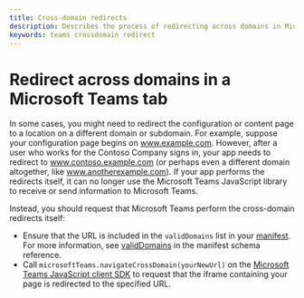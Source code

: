 ```yaml
---
title: Cross-domain redirects
description: Describes the process of redirecting across domains in Microsoft Teams
keywords: teams crossdomain redirect
---
```


# Redirect across domains in a Microsoft Teams tab

In some cases, you might need to redirect the configuration or content page to a location on a different domain or subdomain. For example, suppose your configuration page begins on www.example.com. However, after a user who works for the Contoso Company signs in, your app needs to redirect to www.contoso.example.com (or perhaps even a different domain altogether, like www.anotherexample.com). If your app performs the redirects itself, it can no longer use the Microsoft Teams JavaScript library to receive or send information to Microsoft Teams.

Instead, you should request that Microsoft Teams perform the cross-domain redirects itself:

* Ensure that the URL is included in the `validDomains` list in your [manifest](~/publishing/apps-package). For more information, see [validDomains](~/reference/schema/manifest-schema#validdomains) in the manifest schema reference.
* Call `microsoftTeams.navigateCrossDomain(yourNewUrl)` on the [Microsoft Teams JavaScript client SDK](~/reference/library/client-sdk-javascript) to request that the iframe containing your page is redirected to the specified URL.
